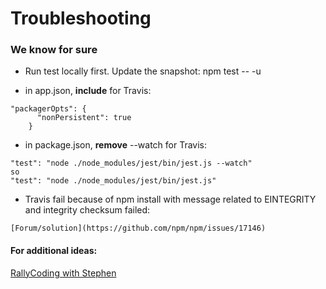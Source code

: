 # Troubleshooting

### We know for sure
* Run test locally first. Update the snapshot:
npm test -- -u


* in app.json, **include** for Travis:
````
"packagerOpts": {
      "nonPersistent": true
    }
````

* in package.json, **remove** --watch for Travis:
````
"test": "node ./node_modules/jest/bin/jest.js --watch"
so
"test": "node ./node_modules/jest/bin/jest.js"
````

* Travis fail because of npm install with message related to EINTEGRITY and integrity checksum failed:
````
[Forum/solution](https://github.com/npm/npm/issues/17146)
````

#### For additional ideas:
[RallyCoding with Stephen](https://rallycoding.com/blog/troubleshooting-react-native-startup/)
